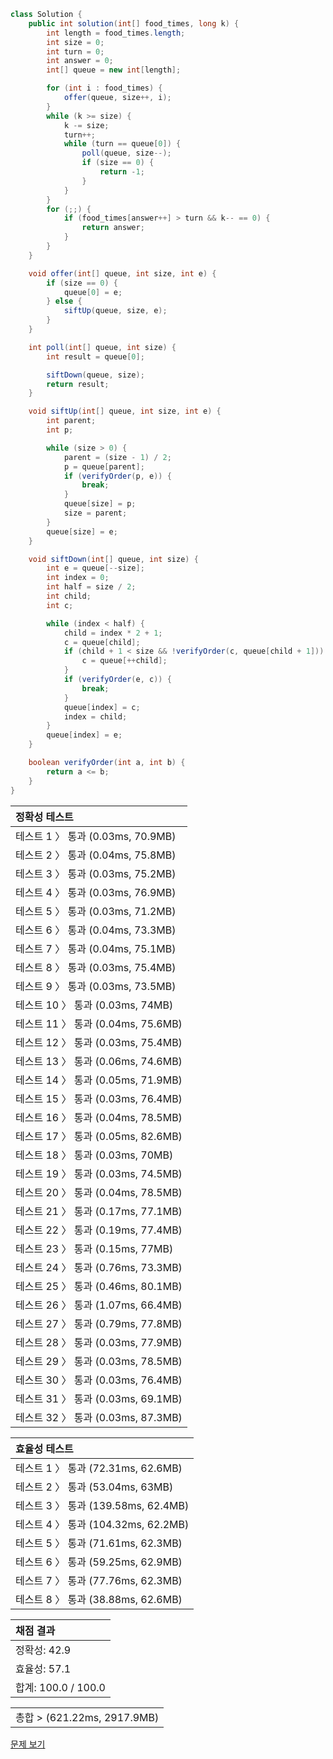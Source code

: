```java
class Solution {
    public int solution(int[] food_times, long k) {
        int length = food_times.length;
        int size = 0;
        int turn = 0;
        int answer = 0;
        int[] queue = new int[length];

        for (int i : food_times) {
            offer(queue, size++, i);
        }
        while (k >= size) {
            k -= size;
            turn++;
            while (turn == queue[0]) {
                poll(queue, size--);
                if (size == 0) {
                    return -1;
                }
            }
        }
        for (;;) {
            if (food_times[answer++] > turn && k-- == 0) {
                return answer;
            }
        }
    }

    void offer(int[] queue, int size, int e) {
        if (size == 0) {
            queue[0] = e;
        } else {
            siftUp(queue, size, e);
        }
    }

    int poll(int[] queue, int size) {
        int result = queue[0];

        siftDown(queue, size);
        return result;
    }

    void siftUp(int[] queue, int size, int e) {
        int parent;
        int p;

        while (size > 0) {
            parent = (size - 1) / 2;
            p = queue[parent];
            if (verifyOrder(p, e)) {
                break;
            }
            queue[size] = p;
            size = parent;
        }
        queue[size] = e;
    }

    void siftDown(int[] queue, int size) {
        int e = queue[--size];
        int index = 0;
        int half = size / 2;
        int child;
        int c;

        while (index < half) {
            child = index * 2 + 1;
            c = queue[child];
            if (child + 1 < size && !verifyOrder(c, queue[child + 1])) {
                c = queue[++child];
            }
            if (verifyOrder(e, c)) {
                break;
            }
            queue[index] = c;
            index = child;
        }
        queue[index] = e;
    }

    boolean verifyOrder(int a, int b) {
        return a <= b;
    }
}
```
 | 정확성 테스트 | 
 |  :-  | 
 | 테스트 1 〉	통과 (0.03ms, 70.9MB) | 
 | 테스트 2 〉	통과 (0.04ms, 75.8MB) | 
 | 테스트 3 〉	통과 (0.03ms, 75.2MB) | 
 | 테스트 4 〉	통과 (0.03ms, 76.9MB) | 
 | 테스트 5 〉	통과 (0.03ms, 71.2MB) | 
 | 테스트 6 〉	통과 (0.04ms, 73.3MB) | 
 | 테스트 7 〉	통과 (0.04ms, 75.1MB) | 
 | 테스트 8 〉	통과 (0.03ms, 75.4MB) | 
 | 테스트 9 〉	통과 (0.03ms, 73.5MB) | 
 | 테스트 10 〉	통과 (0.03ms, 74MB) | 
 | 테스트 11 〉	통과 (0.04ms, 75.6MB) | 
 | 테스트 12 〉	통과 (0.03ms, 75.4MB) | 
 | 테스트 13 〉	통과 (0.06ms, 74.6MB) | 
 | 테스트 14 〉	통과 (0.05ms, 71.9MB) | 
 | 테스트 15 〉	통과 (0.03ms, 76.4MB) | 
 | 테스트 16 〉	통과 (0.04ms, 78.5MB) | 
 | 테스트 17 〉	통과 (0.05ms, 82.6MB) | 
 | 테스트 18 〉	통과 (0.03ms, 70MB) | 
 | 테스트 19 〉	통과 (0.03ms, 74.5MB) | 
 | 테스트 20 〉	통과 (0.04ms, 78.5MB) | 
 | 테스트 21 〉	통과 (0.17ms, 77.1MB) | 
 | 테스트 22 〉	통과 (0.19ms, 77.4MB) | 
 | 테스트 23 〉	통과 (0.15ms, 77MB) | 
 | 테스트 24 〉	통과 (0.76ms, 73.3MB) | 
 | 테스트 25 〉	통과 (0.46ms, 80.1MB) | 
 | 테스트 26 〉	통과 (1.07ms, 66.4MB) | 
 | 테스트 27 〉	통과 (0.79ms, 77.8MB) | 
 | 테스트 28 〉	통과 (0.03ms, 77.9MB) | 
 | 테스트 29 〉	통과 (0.03ms, 78.5MB) | 
 | 테스트 30 〉	통과 (0.03ms, 76.4MB) | 
 | 테스트 31 〉	통과 (0.03ms, 69.1MB) | 
 | 테스트 32 〉	통과 (0.03ms, 87.3MB) | 

 | 효율성 테스트 | 
 | :- | 
 | 테스트 1 〉	통과 (72.31ms, 62.6MB) | 
 | 테스트 2 〉	통과 (53.04ms, 63MB) | 
 | 테스트 3 〉	통과 (139.58ms, 62.4MB) | 
 | 테스트 4 〉	통과 (104.32ms, 62.2MB) | 
 | 테스트 5 〉	통과 (71.61ms, 62.3MB) | 
 | 테스트 6 〉	통과 (59.25ms, 62.9MB) | 
 | 테스트 7 〉	통과 (77.76ms, 62.3MB) | 
 | 테스트 8 〉	통과 (38.88ms, 62.6MB) | 

 | 채점 결과 | 
 | :- | 
 | 정확성: 42.9 | 
 | 효율성: 57.1 | 
 | 합계: 100.0 / 100.0 | 

 || 
 | :- | 
 | 총합 > (621.22ms, 2917.9MB) | 

[문제 보기](https://programmers.co.kr/learn/courses/30/lessons/42891?language=java)
